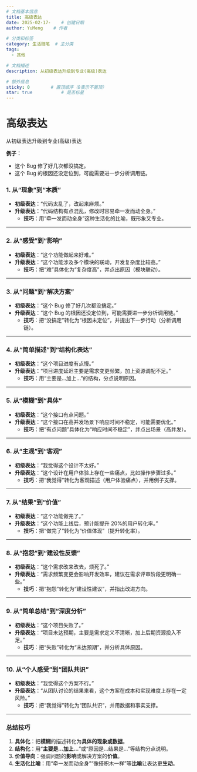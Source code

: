 ```yaml
---
# 文档基本信息
title: 高级表达
date: 2025-02-17-    # 创建日期
author: YuMeng    # 作者

# 分类和标签
category: 生活随笔  # 主分类
tags: 
  - 其他

# 文档描述
description: 从初级表达升级到专业(高级)表达

# 额外信息
sticky: 0        # 置顶顺序（0表示不置顶）
star: true           # 是否标星
---
```


<ReadingProgress/>


# 高级表达

从初级表达升级到专业(高级)表达

**例子：**

- 这个 Bug 修了好几次都没搞定。
- 这个 Bug 的根因还没定位到，可能需要进一步分析调用链。



### **1. 从“现象”到“本质”**

- **初级表达**：“代码太乱了，改起来麻烦。”
- **升级表达**：“代码结构有点混乱，修改时容易牵一发而动全身。”
  - **技巧**：用“牵一发而动全身”这种生活化的比喻，既形象又专业。

------

### **2. 从“感受”到“影响”**

- **初级表达**：“这个功能做起来好难。”
- **升级表达**：“这个功能涉及多个模块的联动，开发复杂度比较高。”
  - **技巧**：把“难”具体化为“复杂度高”，并点出原因（模块联动）。

------

### **3. 从“问题”到“解决方案”**

- **初级表达**：“这个 Bug 修了好几次都没搞定。”
- **升级表达**：“这个 Bug 的根因还没定位到，可能需要进一步分析调用链。”
  - **技巧**：把“没搞定”转化为“根因未定位”，并提出下一步行动（分析调用链）。

------

### **4. 从“简单描述”到“结构化表达”**

- **初级表达**：“这个项目进度有点慢。”
- **升级表达**：“项目进度延迟主要是需求变更频繁，加上资源调配不足。”
  - **技巧**：用“主要是...加上...”的结构，分点说明原因。

------

### **5. 从“模糊”到“具体”**

- **初级表达**：“这个接口有点问题。”
- **升级表达**：“这个接口在高并发场景下响应时间不稳定，可能需要优化。”
  - **技巧**：把“有点问题”具体化为“响应时间不稳定”，并点出场景（高并发）。

------

### **6. 从“主观”到“客观”**

- **初级表达**：“我觉得这个设计不太好。”
- **升级表达**：“这个设计在用户体验上存在一些痛点，比如操作步骤过多。”
  - **技巧**：把“我觉得”转化为客观描述（用户体验痛点），并用例子支撑。

------

### **7. 从“结果”到“价值”**

- **初级表达**：“这个功能做完了。”
- **升级表达**：“这个功能上线后，预计能提升 20%的用户转化率。”
  - **技巧**：把“做完了”转化为“价值体现”（提升转化率）。

------

### **8. 从“抱怨”到“建设性反馈”**

- **初级表达**：“这个需求改来改去，烦死了。”
- **升级表达**：“需求频繁变更会影响开发效率，建议在需求评审阶段更明确一些。”
  - **技巧**：把“抱怨”转化为“建设性建议”，并指出改进方向。

------

### **9. 从“简单总结”到“深度分析”**

- **初级表达**：“这个项目失败了。”
- **升级表达**：“项目未达预期，主要是需求定义不清晰，加上后期资源投入不足。”
  - **技巧**：把“失败”转化为“未达预期”，并分析具体原因。

------

### **10. 从“个人感受”到“团队共识”**

- **初级表达**：“我觉得这个方案不行。”
- **升级表达**：“从团队讨论的结果来看，这个方案在成本和实现难度上存在一定风险。”
  - **技巧**：把“我觉得”转化为“团队共识”，并用数据和事实支撑。

------

### **总结技巧**

1. **具体化**：把**模糊**的描述转化为**具体的现象或数据**。
2. **结构化**：用“**主要是...加上...**”或“原因是...结果是...”等结构分点说明。
3. **价值导向**：强调问题的**影响**或解决方案的**价值**。
4. **生活化比喻**：用“牵一发而动全身”“像搭积木一样”等**比喻**让表达更**生动**。


